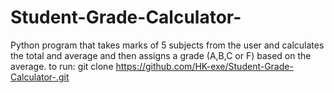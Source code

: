 # Student-Grade-Calculator-
Python program that takes marks of 5 subjects from the user and calculates the total and average and then assigns a grade (A,B,C or F) based on the average.
to run:
git clone
https://github.com/HK-exe/Student-Grade-Calculator-.git
